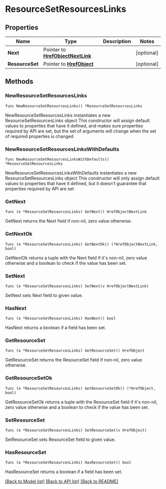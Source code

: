 # ResourceSetResourcesLinks

## Properties

Name | Type | Description | Notes
------------ | ------------- | ------------- | -------------
**Next** | Pointer to [**HrefObjectNextLink**](HrefObjectNextLink.md) |  | [optional] 
**ResourceSet** | Pointer to [**HrefObject**](HrefObject.md) |  | [optional] 

## Methods

### NewResourceSetResourcesLinks

`func NewResourceSetResourcesLinks() *ResourceSetResourcesLinks`

NewResourceSetResourcesLinks instantiates a new ResourceSetResourcesLinks object
This constructor will assign default values to properties that have it defined,
and makes sure properties required by API are set, but the set of arguments
will change when the set of required properties is changed

### NewResourceSetResourcesLinksWithDefaults

`func NewResourceSetResourcesLinksWithDefaults() *ResourceSetResourcesLinks`

NewResourceSetResourcesLinksWithDefaults instantiates a new ResourceSetResourcesLinks object
This constructor will only assign default values to properties that have it defined,
but it doesn't guarantee that properties required by API are set

### GetNext

`func (o *ResourceSetResourcesLinks) GetNext() HrefObjectNextLink`

GetNext returns the Next field if non-nil, zero value otherwise.

### GetNextOk

`func (o *ResourceSetResourcesLinks) GetNextOk() (*HrefObjectNextLink, bool)`

GetNextOk returns a tuple with the Next field if it's non-nil, zero value otherwise
and a boolean to check if the value has been set.

### SetNext

`func (o *ResourceSetResourcesLinks) SetNext(v HrefObjectNextLink)`

SetNext sets Next field to given value.

### HasNext

`func (o *ResourceSetResourcesLinks) HasNext() bool`

HasNext returns a boolean if a field has been set.

### GetResourceSet

`func (o *ResourceSetResourcesLinks) GetResourceSet() HrefObject`

GetResourceSet returns the ResourceSet field if non-nil, zero value otherwise.

### GetResourceSetOk

`func (o *ResourceSetResourcesLinks) GetResourceSetOk() (*HrefObject, bool)`

GetResourceSetOk returns a tuple with the ResourceSet field if it's non-nil, zero value otherwise
and a boolean to check if the value has been set.

### SetResourceSet

`func (o *ResourceSetResourcesLinks) SetResourceSet(v HrefObject)`

SetResourceSet sets ResourceSet field to given value.

### HasResourceSet

`func (o *ResourceSetResourcesLinks) HasResourceSet() bool`

HasResourceSet returns a boolean if a field has been set.


[[Back to Model list]](../README.md#documentation-for-models) [[Back to API list]](../README.md#documentation-for-api-endpoints) [[Back to README]](../README.md)



